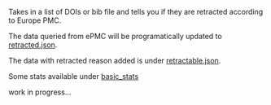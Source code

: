 Takes in a list of DOIs or bib file and tells you if they are retracted according to Europe PMC.

The data queried from ePMC will be programatically updated to [retracted.json](https://raw.githubusercontent.com/jmillanacosta/retractable/main/data/retracted.json).

The data with retracted reason added is under [retractable.json](https://raw.githubusercontent.com/jmillanacosta/retractable/main/data/retractable.json).

Some stats available under [basic_stats](/00_basic_stats)

work in progress...
